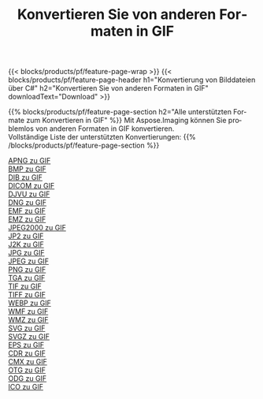 ﻿---
title: Konvertieren Sie von anderen Formaten in GIF 
weight: 3920
url: /de/net/conversion/to/gif 
lang: de
langdirlevel: 2
locales: zh-hans,ja,it,ru,de,es,fr,nl,id,lt,pl,pt,vi,tr,ko,zh-hant,ar,hi,th,sv,cs,uk,he
description: Mit Aspose.Imaging können Sie problemlos von anderen Formaten in GIF konvertieren
---

{{< blocks/products/pf/feature-page-wrap >}}
{{< blocks/products/pf/feature-page-header h1="Konvertierung von Bilddateien über C#" h2="Konvertieren Sie von anderen Formaten in GIF" downloadText="Download" >}}


{{% blocks/products/pf/feature-page-section  h2="Alle unterstützten Formate zum Konvertieren in GIF" %}}
Mit Aspose.Imaging können Sie problemlos von anderen Formaten in GIF konvertieren.
<br/>
Vollständige Liste der unterstützten Konvertierungen:
{{% /blocks/products/pf/feature-page-section %}}
<div class="container-fluid productfamilypage bg-gray">
    <div class="convertypes bg-gray agp-content section">
        <div class="container">
		<div class="row other-converters">
		    <div class='col-md-2 other-converter remove-lp remove-rp'><a href="/imaging/de/net/conversion/apng-to-gif" >APNG zu GIF</a></div>
<div class='col-md-2 other-converter remove-lp remove-rp'><a href="/imaging/de/net/conversion/bmp-to-gif" >BMP zu GIF</a></div>
<div class='col-md-2 other-converter remove-lp remove-rp'><a href="/imaging/de/net/conversion/dib-to-gif" >DIB zu GIF</a></div>
<div class='col-md-2 other-converter remove-lp remove-rp'><a href="/imaging/de/net/conversion/dicom-to-gif" >DICOM zu GIF</a></div>
<div class='col-md-2 other-converter remove-lp remove-rp'><a href="/imaging/de/net/conversion/djvu-to-gif" >DJVU zu GIF</a></div>
<div class='col-md-2 other-converter remove-lp remove-rp'><a href="/imaging/de/net/conversion/dng-to-gif" >DNG zu GIF</a></div>
<div class='col-md-2 other-converter remove-lp remove-rp'><a href="/imaging/de/net/conversion/emf-to-gif" >EMF zu GIF</a></div>
<div class='col-md-2 other-converter remove-lp remove-rp'><a href="/imaging/de/net/conversion/emz-to-gif" >EMZ zu GIF</a></div>
<div class='col-md-2 other-converter remove-lp remove-rp'><a href="/imaging/de/net/conversion/jpeg2000-to-gif" >JPEG2000 zu GIF</a></div>
<div class='col-md-2 other-converter remove-lp remove-rp'><a href="/imaging/de/net/conversion/jp2-to-gif" >JP2 zu GIF</a></div>
<div class='col-md-2 other-converter remove-lp remove-rp'><a href="/imaging/de/net/conversion/j2k-to-gif" >J2K zu GIF</a></div>
<div class='col-md-2 other-converter remove-lp remove-rp'><a href="/imaging/de/net/conversion/jpg-to-gif" >JPG zu GIF</a></div>
<div class='col-md-2 other-converter remove-lp remove-rp'><a href="/imaging/de/net/conversion/jpeg-to-gif" >JPEG zu GIF</a></div>
<div class='col-md-2 other-converter remove-lp remove-rp'><a href="/imaging/de/net/conversion/png-to-gif" >PNG zu GIF</a></div>
<div class='col-md-2 other-converter remove-lp remove-rp'><a href="/imaging/de/net/conversion/tga-to-gif" >TGA zu GIF</a></div>
<div class='col-md-2 other-converter remove-lp remove-rp'><a href="/imaging/de/net/conversion/tif-to-gif" >TIF zu GIF</a></div>
<div class='col-md-2 other-converter remove-lp remove-rp'><a href="/imaging/de/net/conversion/tiff-to-gif" >TIFF zu GIF</a></div>
<div class='col-md-2 other-converter remove-lp remove-rp'><a href="/imaging/de/net/conversion/webp-to-gif" >WEBP zu GIF</a></div>
<div class='col-md-2 other-converter remove-lp remove-rp'><a href="/imaging/de/net/conversion/wmf-to-gif" >WMF zu GIF</a></div>
<div class='col-md-2 other-converter remove-lp remove-rp'><a href="/imaging/de/net/conversion/wmz-to-gif" >WMZ zu GIF</a></div>
<div class='col-md-2 other-converter remove-lp remove-rp'><a href="/imaging/de/net/conversion/svg-to-gif" >SVG zu GIF</a></div>
<div class='col-md-2 other-converter remove-lp remove-rp'><a href="/imaging/de/net/conversion/svgz-to-gif" >SVGZ zu GIF</a></div>
<div class='col-md-2 other-converter remove-lp remove-rp'><a href="/imaging/de/net/conversion/eps-to-gif" >EPS zu GIF</a></div>
<div class='col-md-2 other-converter remove-lp remove-rp'><a href="/imaging/de/net/conversion/cdr-to-gif" >CDR zu GIF</a></div>
<div class='col-md-2 other-converter remove-lp remove-rp'><a href="/imaging/de/net/conversion/cmx-to-gif" >CMX zu GIF</a></div>
<div class='col-md-2 other-converter remove-lp remove-rp'><a href="/imaging/de/net/conversion/otg-to-gif" >OTG zu GIF</a></div>
<div class='col-md-2 other-converter remove-lp remove-rp'><a href="/imaging/de/net/conversion/odg-to-gif" >ODG zu GIF</a></div>
<div class='col-md-2 other-converter remove-lp remove-rp'><a href="/imaging/de/net/conversion/ico-to-gif" >ICO zu GIF</a></div>
                </div>
        </div>
    </div>
</div>
<br/>

